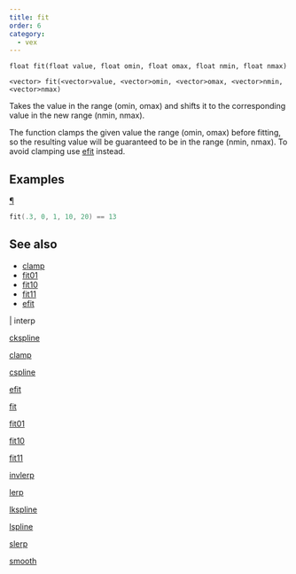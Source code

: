 ```yaml
---
title: fit
order: 6
category:
  - vex
---
```


`float fit(float value, float omin, float omax, float nmin, float nmax)`

`<vector> fit(<vector>value, <vector>omin, <vector>omax, <vector>nmin, <vector>nmax)`

Takes the value in the range (omin, omax) and shifts it to the corresponding value in the new range (nmin, nmax).

The function clamps the given value the range (omin, omax) before fitting, so the resulting value will be guaranteed to be in the range (nmin, nmax). To avoid clamping use [efit](efit.html "Takes the value in one range and shifts it to the corresponding value in a new range.") instead.

## Examples

[¶](#examples)

```c
fit(.3, 0, 1, 10, 20) == 13

```



## See also

- [clamp](clamp.html)
- [fit01](fit01.html)
- [fit10](fit10.html)
- [fit11](fit11.html)
- [efit](efit.html)

|
interp

[ckspline](ckspline.html)

[clamp](clamp.html)

[cspline](cspline.html)

[efit](efit.html)

[fit](fit.html)

[fit01](fit01.html)

[fit10](fit10.html)

[fit11](fit11.html)

[invlerp](invlerp.html)

[lerp](lerp.html)

[lkspline](lkspline.html)

[lspline](lspline.html)

[slerp](slerp.html)

[smooth](smooth.html)
